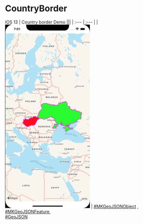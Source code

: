 # CountryBorder
IOS 13 | Country border Demo
|||
| :--- | :--- |
| <img src="/Screenshot.png" height="600">   |  [#MKGeoJSONObject](https://developer.apple.com/documentation/mapkit/mkgeojsonobject) , <br/>[#MKGeoJSONFeature](https://developer.apple.com/documentation/mapkit/mkgeojsonfeature),<br/> [#GeoJSON](http://geojson.io/#map=2/11.5/44.6)



